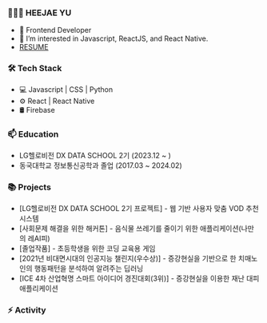 
### 👨🏻‍💻   HEEJAE YU

- 👨 Frontend Developer
- 🌱 I’m interested in Javascript, ReactJS, and React Native.
- [ RESUME ](https://spark-agenda-873.notion.site/Heejae-Yu-1895999e56fe43799f3d4cf17e9d7274)



### 🛠  Tech Stack

- 💻  Javascript | CSS | Python
- ⚙️  React | React Native
- 🛢  Firebase 



### 📫  Education

- LG헬로비전 DX DATA SCHOOL 2기 (2023.12 ~ )
- 동국대학교 정보통신공학과 졸업 (2017.03 ~ 2024.02)



### 📚 Projects

- [LG헬로비전 DX DATA SCHOOL 2기 프로젝트] - 웹 기반 사용자 맞춤 VOD 추천 시스템
- [사회문제 해결을 위한 해커톤] - 음식물 쓰레기를 줄이기 위한 애플리케이션(나만의 레AI피)
- [졸업작품] - 초등학생을 위한 코딩 교육용 게임
- [2021년 비대면시대의 인공지능 챌린지(우수상)] - 증강현실을 기반으로 한 치매노인의 행동패턴을 분석하여 알려주는 딥러닝
- [ICE 4차 산업혁명 스마트 아이디어 경진대회(3위)] - 증강현실을 이용한 재난 대피 애플리케이션



### ⚡ Activity









